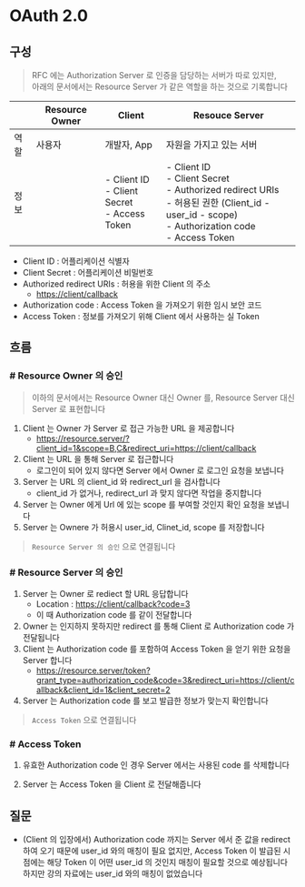 # OAuth 2.0

## 구성

> RFC 에는 Authorization Server 로 인증을 담당하는 서버가 따로 있지만,  
> 아래의 문서에서는 Resource Server 가 같은 역할을 하는 것으로 기록합니다

|     | Resource Owner | Client                                               | Resouce Server                                                                                                                                             |
| --- | -------------- | ---------------------------------------------------- | ---------------------------------------------------------------------------------------------------------------------------------------------------------- |
| 역할  | 사용자            | 개발자, App                                             | 자원을 가지고 있는 서버                                                                                                                                              |
| 정보  |                | - Client ID <br> - Client Secret <br> - Access Token | - Client ID <br> - Client Secret <br> - Authorized redirect URIs <br> - 허용된 권한 (Client_id - user_id - scope) <br> - Authorization code <br> - Access Token |

- Client ID : 어플리케이션 식별자
- Client Secret : 어플리케이션 비밀번호
- Authorized redirect URIs : 허용을 위한 Client 의 주소
  - <https://client/callback>
- Authorization code : Access Token 을 가져오기 위한 임시 보안 코드
- Access Token : 정보를 가져오기 위해 Client 에서 사용하는 실 Token

## 흐름

### # Resource Owner 의 승인

> 이하의 문서에서는 Resource Owner 대신 Owner 를, Resource Server 대신 Server 로 표현합니다

1. Client 는 Owner 가 Server 로 접근 가능한 URL 을 제공합니다
    - <https://resource.server/?client_id=1&scope=B,C&redirect_uri=https://client/callback>
2. Client 는 URL 을 통해 Server 로 접근합니다
   - 로그인이 되어 있지 않다면 Server 에서 Owner 로 로그인 요청을 보냅니다
3. Server 는 URL 의 client_id 와 redirect_url 을 검사합니다
   - client_id 가 없거나, redirect_url 과 맞지 않다면 작업을 중지합니다
4. Server 는 Owner 에게 Url 에 있는 scope 를 부여할 것인지 확인 요청을 보냅니다
5. Server 는 Ownere 가 허용시 user_id, Clinet_id, scope 를 저장합니다

> `Resource Server 의 승인` 으로 연결됩니다

### # Resource Server 의 승인

1. Server 는 Owner 로 rediect 할 URL 응답합니다
   - Location : <https://client/callback?code=3>
   - 이 때 Authorization code 를 같이 전달합니다
2. Owner 는 인지하지 못하지만 redirect 를 통해 Client 로 Authorization code 가 전달됩니다
3. Client 는 Authorization code 를 포함하여 Access Token 을 얻기 위한 요청을 Server 합니다
    - <https://resource.server/token?grant_type=authorization_code&code=3&redirect_uri=https://client/callback&client_id=1&client_secret=2>
4. Server 는 Authorization code 를 보고 발급한 정보가 맞는지 확인합니다

> `Access Token` 으로 연결됩니다

### # Access Token

1. 유효한 Authorization code 인 경우 Server 에서는 사용된 code 를 삭제합니다

2. Server 는 Access Token 을 Client 로 전달해줍니다

## 질문

- (Client 의 입장에서) Authorization code 까지는 Server 에서 준 값을 redirect 하여 오기 때문에 user_id 와의 매칭이 필요 없지만, Access Token 이 발급된 시점에는 해당 Token 이 어떤 user_id 의 것인지 매칭이 필요할 것으로 예상됩니다  
하지만 강의 자료에는 user_id 와의 매칭이 없었습니다
